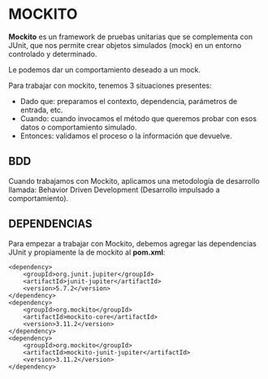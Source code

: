 # MOCKITO

**Mockito** es un framework de pruebas unitarias que se complementa con JUnit, que nos permite crear objetos simulados (mock) en un entorno controlado y determinado.

Le podemos dar un comportamiento deseado a un mock.

Para trabajar con mockito, tenemos 3 situaciones presentes:

* Dado que: preparamos el contexto, dependencia, parámetros de entrada, etc.
* Cuando: cuando invocamos el método que queremos probar con esos datos o comportamiento simulado.
* Entonces: validamos el proceso o la información que devuelve.

## BDD

Cuando trabajamos con Mockito, aplicamos una metodología de desarrollo llamada: Behavior Driven Development (Desarrollo impulsado a comportamiento).

## DEPENDENCIAS

Para empezar a trabajar con Mockito, debemos agregar las dependencias JUnit y propiamente la de mockito al **pom.xml**:

~~~
<dependency>
    <groupId>org.junit.jupiter</groupId>
    <artifactId>junit-jupiter</artifactId>
    <version>5.7.2</version>
</dependency>
<dependency>
    <groupId>org.mockito</groupId>
    <artifactId>mockito-core</artifactId>
    <version>3.11.2</version>
</dependency>
<dependency>
    <groupId>org.mockito</groupId>
    <artifactId>mockito-junit-jupiter</artifactId>
    <version>3.11.2</version>
</dependency>
~~~